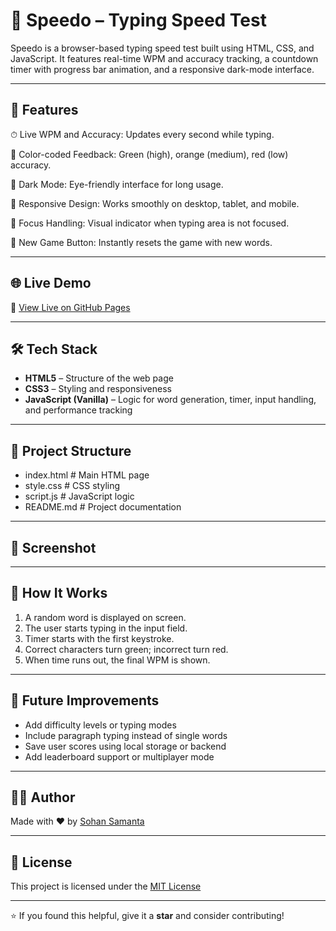 # 🧠 Speedo – Typing Speed Test
Speedo is a browser-based typing speed test built using HTML, CSS, and JavaScript. It features real-time WPM and accuracy tracking, a countdown timer with progress bar animation, and a responsive dark-mode interface.

---

## 🚀 Features
⏱ Live WPM and Accuracy: Updates every second while typing.

🎯 Color-coded Feedback: Green (high), orange (medium), red (low) accuracy.

🌙 Dark Mode: Eye-friendly interface for long usage.

📱 Responsive Design: Works smoothly on desktop, tablet, and mobile.

🧠 Focus Handling: Visual indicator when typing area is not focused.

🔄 New Game Button: Instantly resets the game with new words.

---

## 🌐 Live Demo

🔗 [View Live on GitHub Pages](https://sohan-hub11.github.io/Typing-Speed-Test/)

---

## 🛠️ Tech Stack

- **HTML5** – Structure of the web page  
- **CSS3** – Styling and responsiveness  
- **JavaScript (Vanilla)** – Logic for word generation, timer, input handling, and performance tracking

---

## 📁 Project Structure

- index.html # Main HTML page
- style.css # CSS styling
- script.js # JavaScript logic
- README.md # Project documentation

---

## 📸 Screenshot



---

## 🧠 How It Works

1. A random word is displayed on screen.
2. The user starts typing in the input field.
3. Timer starts with the first keystroke.
4. Correct characters turn green; incorrect turn red.
5. When time runs out, the final WPM is shown.

---

## 📌 Future Improvements

- Add difficulty levels or typing modes
- Include paragraph typing instead of single words
- Save user scores using local storage or backend
- Add leaderboard support or multiplayer mode

---

## 👨‍💻 Author

Made with ❤️ by [Sohan Samanta](https://github.com/Sohan-hub11)

---

## 📜 License

This project is licensed under the [MIT License](LICENSE)

---

⭐ If you found this helpful, give it a **star** and consider contributing!
